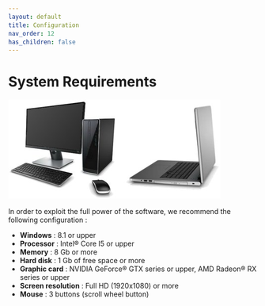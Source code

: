 ```yaml
---
layout: default
title: Configuration
nav_order: 12
has_children: false
---
```


# System Requirements

![Image](Images/Configuration.jpg)

In order to exploit the full power of the software, we recommend the following configuration :

- **Windows** : 8.1 or upper
- **Processor** : Intel® Core I5 or upper
- **Memory** : 8 Gb or more
- **Hard disk** : 1 Gb of free space or more
- **Graphic card** : NVIDIA GeForce® GTX series or upper, AMD Radeon® RX series or upper
- **Screen resolution** : Full HD (1920x1080) or more
- **Mouse** : 3 buttons (scroll wheel button)
